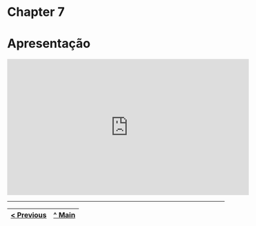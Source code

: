 # Chapter 7
# Apresentação

<iframe width="560" height="315" src="https://www.youtube.com/embed/uEHBqkfBN7o" frameborder="0" allow="accelerometer; autoplay; encrypted-media; gyroscope; picture-in-picture" allowfullscreen></iframe>

---

| [< Previous](C6.md) | [^ Main](../README.md) |
|:----------------------------------:|:----------------------------------:|
